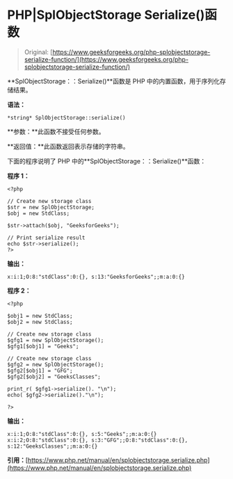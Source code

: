 # PHP|SplObjectStorage Serialize()函数

> Original: [https://www.geeksforgeeks.org/php-splobjectstorage-serialize-function/](https://www.geeksforgeeks.org/php-splobjectstorage-serialize-function/)

**SplObjectStorage：：Serialize()**函数是 PHP 中的内置函数，用于序列化存储结果。

**语法：**

```
*string* SplObjectStorage::serialize()
```

**参数：**此函数不接受任何参数。

**返回值：**此函数返回表示存储的字符串。

下面的程序说明了 PHP 中的**SplObjectStorage：：Serialize()**函数：

**程序 1：**

```
<?php

// Create new storage class
$str = new SplObjectStorage;
$obj = new StdClass;

$str->attach($obj, "GeeksforGeeks");

// Print serialize result 
echo $str->serialize();
?>
```

**输出：**

```
x:i:1;O:8:"stdClass":0:{}, s:13:"GeeksforGeeks";;m:a:0:{}

```

**程序 2：**

```
<?php

$obj1 = new StdClass;
$obj2 = new StdClass;

// Create new storage class
$gfg1 = new SplObjectStorage();
$gfg1[$obj1] = "Geeks";

// Create new storage class
$gfg2 = new SplObjectStorage();
$gfg2[$obj1] = "GFG";
$gfg2[$obj2] = "GeeksClasses";

print_r( $gfg1->serialize(). "\n");
echo( $gfg2->serialize()."\n");

?>
```

**输出：**

```
x:i:1;O:8:"stdClass":0:{}, s:5:"Geeks";;m:a:0:{}
x:i:2;O:8:"stdClass":0:{}, s:3:"GFG";;O:8:"stdClass":0:{}, s:12:"GeeksClasses";;m:a:0:{}

```

**引用：**[https://www.php.net/manual/en/splobjectstorage.serialize.php](https://www.php.net/manual/en/splobjectstorage.serialize.php)